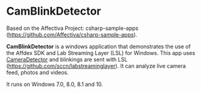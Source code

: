 # CamBlinkDetector

Based on the Affectiva Project: csharp-sample-apps (https://github.com/Affectiva/csharp-sample-apps).

**CamBlinkDetector** is a windows application that demonstrates the use of the Affdex SDK and Lab Streaming Layer (LSL) for Windows. This app uses [CameraDetector](http://developer.affectiva.com/pages/platforms/v3_1/windows/classdocs/Affdex/html/1d7a795f-92f8-e0e5-f48a-79d1d1941091.htm) and blinkings are sent with LSL (https://github.com/sccn/labstreaminglayer). It can analyze live camera feed, photos and videos.

It runs on Windows 7.0, 8.0, 8.1 and 10.

